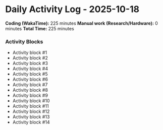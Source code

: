 # Daily Activity Log - 2025-10-18

**Coding (WakaTime):** 225 minutes
**Manual work (Research/Hardware):** 0 minutes
**Total Time:** 225 minutes

### Activity Blocks
- Activity block #1
- Activity block #2
- Activity block #3
- Activity block #4
- Activity block #5
- Activity block #6
- Activity block #7
- Activity block #8
- Activity block #9
- Activity block #10
- Activity block #11
- Activity block #12
- Activity block #13
- Activity block #14
